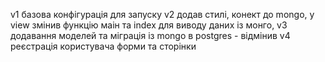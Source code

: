 v1 базова  конфігурація для запуску
v2 додав стилі, конект до mongo, у view змінив функцію маін та index для виводу даних із монго, 
v3 додавання моделей та міграція із mongo в postgres - відмінив
v4 реєстрація користувача форми та сторінки